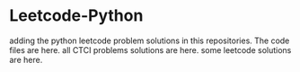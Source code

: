 # Leetcode-Python
adding the python leetcode problem solutions in this repositories. 
The code files are here.
all CTCI problems solutions are here.
some leetcode solutions are here.


















































































































































































































































































































































